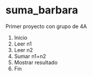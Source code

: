 # suma_barbara
Primer proyecto con grupo de 4A
1. Inicio
2. Leer n1
3. Leer n2
4. Sumar n1+n2
5. Mostrar resultado
6. Fin